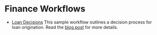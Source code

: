 # Finance Workflows

* [Loan Decisions](https://github.com/conductor-sdk/conductor-examples/blob/main/finance/loan_banking.json)  This sample workflow outlines a decision process for loan origination.  Read the [blog post](https://orkes.io/content/blog/loan-banking-using-conductor) for more details.